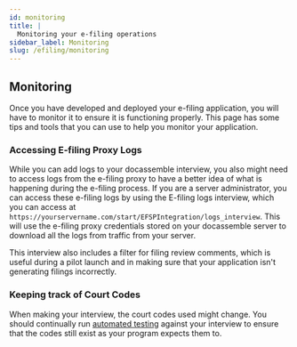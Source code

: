 ```yaml
---
id: monitoring
title: |
  Monitoring your e-filing operations
sidebar_label: Monitoring
slug: /efiling/monitoring
---
```


## Monitoring

Once you have developed and deployed your e-filing application, you will
have to monitor it to ensure it is functioning properly. This page has some
tips and tools that you can use to help you monitor your application.

### Accessing E-filing Proxy Logs

While you can add logs to your docassemble interview, you also might need
to access logs from the e-filing proxy to have a better idea of what is
happening during the e-filing process. If you are a server administrator, you can access these e-filing logs by using the E-filing logs interview, which you can access at `https://yourservername.com/start/EFSPIntegration/logs_interview`. This
will use the e-filing proxy credentials stored on your docassemble server to download all the logs from traffic from your server.

This interview also includes a filter for filing review comments, which is useful during a pilot launch and in making sure that your application isn't generating filings incorrectly.

### Keeping track of Court Codes

When making your interview, the court codes used might change. You should
continually run [automated testing](../automated_testing.md) against your
interview to ensure that the codes still exist as your program expects them to.
